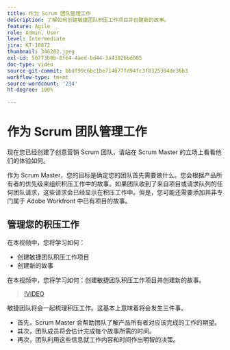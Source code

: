 ```yaml
---
title: 作为 Scrum 团队管理工作
description: 了解如何创建敏捷团队积压工作项目并创建新的故事。
feature: Agile
role: Admin, User
level: Intermediate
jira: KT-10872
thumbnail: 346282.jpeg
exl-id: 50773b9b-8f64-4aed-bd44-3a43026bd085
doc-type: video
source-git-commit: bbdf99c6bc1be714077fd94fc3f8325394de36b3
workflow-type: tm+mt
source-wordcount: '234'
ht-degree: 100%

---
```


# 作为 Scrum 团队管理工作

现在您已经创建了创意营销 Scrum 团队，请站在 Scrum Master 的立场上看看他们的体验如何。

作为 Scrum Master，您的目标是确定您的团队首先需要做什么。您会根据产品所有者的优先级来组织积压工作中的故事。如果团队收到了来自项目或请求队列的任何团队请求，这些请求会已经显示在积压工作中。但是，您可能还需要添加并非专门属于 Adobe Workfront 中已有项目的故事。

## 管理您的积压工作

在本视频中，您将学习如何：

- 创建敏捷团队积压工作项目
- 创建新的故事

在本视频中，您将学习如何：创建敏捷团队积压工作项目并创建新的故事。

>[!VIDEO](https://video.tv.adobe.com/v/3412168/?quality=12&learn=on&enablevpops=1&captions=chi_hans)

敏捷团队将会一起梳理积压工作。这基本上意味着将会发生三件事。

- 首先，Scrum Master 会帮助团队了解产品所有者对应该完成的工作的期望。
- 其次，团队成员将会估计完成每个故事所需的时间。
- 再次，团队利用这些信息就工作内容和时间作出明智的决策。
